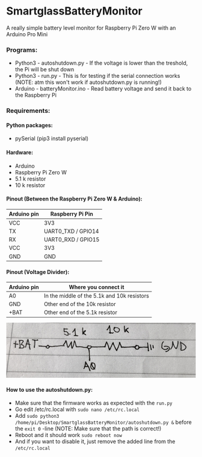 # SmartglassBatteryMonitor
A really simple battery level monitor for Raspberry Pi Zero W with an Arduino Pro Mini

### Programs:
* Python3 - autoshutdown.py - If the voltage is lower than the treshold, the Pi will be shut down
* Python3 - run.py - This is for testing if the serial connection works (NOTE: atm this won't work if autoshutdown.py is running!)
* Arduino - batteryMonitor.ino - Read battery voltage and send it back to the Raspberry Pi

### Requirements:
#### Python packages:
* pySerial (pip3 install pyserial)

#### Hardware:
* Arduino
* Raspberry Pi Zero W
* 5.1 k resistor
* 10 k resistor

#### Pinout (Between the Raspberry Pi Zero W & Arduino):
| Arduino pin   | Raspberry Pi Pin |
| ------------- | ------------- |
| VCC | 3V3 |
| TX  | UART0_TXD / GPIO14 |
| RX  | UART0_RXD / GPIO15 |
| VCC | 3V3 |
| GND | GND |

#### Pinout (Voltage Divider):
| Arduino pin   | Where you connect it |
| ------------- | ------------- |
| A0  | In the middle of the 5.1k and 10k resistors |
| GND | Other end of the 10k resistor |
| +BAT | Other end of the 5.1k resistor

![Voltage divider schematic](voltage_divider.jpg)

#### How to use the autoshutdown.py:
* Make sure that the firmware works as expected with the `run.py`
* Go edit /etc/rc.local with `sudo nano /etc/rc.local`
* Add `sudo python3 /home/pi/Desktop/SmartglassBatteryMonitor/autoshutdown.py &` before the `exit 0` -line (NOTE: Make sure that the path is correct!)
* Reboot and it should work `sudo reboot now`
* And if you want to disable it, just remove the added line from the `/etc/rc.local`
